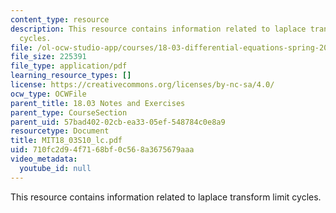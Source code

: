 ```yaml
---
content_type: resource
description: This resource contains information related to laplace transform limit
  cycles.
file: /ol-ocw-studio-app/courses/18-03-differential-equations-spring-2010/710fc2d94f7168bf0c568a3675679aaa_MIT18_03S10_lc.pdf
file_size: 225391
file_type: application/pdf
learning_resource_types: []
license: https://creativecommons.org/licenses/by-nc-sa/4.0/
ocw_type: OCWFile
parent_title: 18.03 Notes and Exercises
parent_type: CourseSection
parent_uid: 57bad402-02cb-ea33-05ef-548784c0e8a9
resourcetype: Document
title: MIT18_03S10_lc.pdf
uid: 710fc2d9-4f71-68bf-0c56-8a3675679aaa
video_metadata:
  youtube_id: null
---
```

This resource contains information related to laplace transform limit cycles.